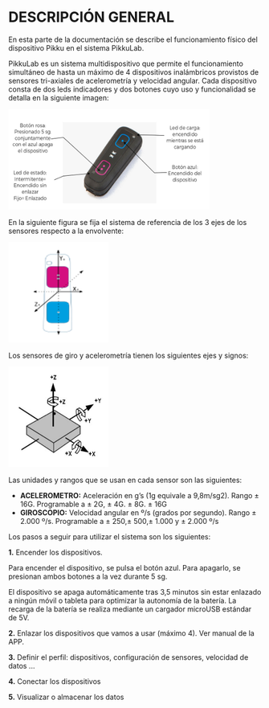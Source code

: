 ﻿# DESCRIPCIÓN GENERAL
En esta parte de la documentación se describe el funcionamiento físico del dispositivo Pikku en el sistema PikkuLab.

PikkuLab es un sistema multidispositivo que permite el funcionamiento simultáneo de hasta un máximo de 4 dispositivos inalámbricos provistos de sensores tri-axiales de acelerometría y velocidad angular. 
Cada dispositivo consta de dos leds indicadores y dos botones cuyo uso y funcionalidad se detalla en la siguiente imagen:

<img src="images/imagen1.png" alt="pikku-kit" width="400" height="200"/>

En la siguiente figura se fija el sistema de referencia de los 3 ejes de los sensores respecto a la envolvente:

<img src="images/imagen2.png" alt="pikku-kit" width="200" height="200"/>

Los sensores de giro y acelerometría tienen los siguientes ejes y signos:

<img src="images/imagen3.png" alt="pikku-kit" width="200" height="200"/>


Las unidades y rangos que se usan en cada sensor son las siguientes:

 - **ACELEROMETRO:** Aceleración en g’s (1g equivale a 9,8m/sg2). Rango ± 16G.
Programable a ± 2G, ± 4G. ± 8G. ± 16G 
- **GIROSCOPIO:** Velocidad angular en º/s (grados por segundo). Rango ± 2.000 º/s. Programable a ± 250,± 500,± 1.000 y ± 2.000 º/s 

Los pasos a seguir para utilizar el sistema son los siguientes:

 **1.** Encender los dispositivos.

Para encender el dispositivo, se pulsa el botón azul. Para apagarlo, se presionan ambos
botones a la vez durante 5 sg.

El dispositivo se apaga automáticamente tras 3,5 minutos sin estar enlazado a ningún móvil o tableta para optimizar la autonomía de la batería.
La recarga de la batería se realiza mediante un cargador microUSB estándar de 5V.

 **2.** Enlazar los dispositivos que vamos a usar (máximo 4). Ver manual de la APP.

 **3.** Definir el perfil: dispositivos, configuración de sensores, velocidad de datos ...

**4.** Conectar los dispositivos

**5.** Visualizar o almacenar los datos


